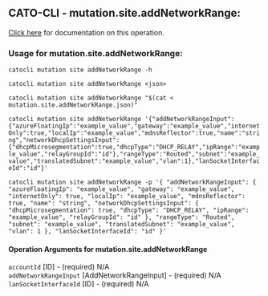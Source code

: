 
## CATO-CLI - mutation.site.addNetworkRange:
[Click here](https://api.catonetworks.com/documentation/#mutation-mutation.site.addNetworkRange) for documentation on this operation.

### Usage for mutation.site.addNetworkRange:

`catocli mutation site addNetworkRange -h`

`catocli mutation site addNetworkRange <json>`

`catocli mutation site addNetworkRange "$(cat < mutation.site.addNetworkRange.json)"`

`catocli mutation site addNetworkRange '{"addNetworkRangeInput":{"azureFloatingIp":"example_value","gateway":"example_value","internetOnly":true,"localIp":"example_value","mdnsReflector":true,"name":"string","networkDhcpSettingsInput":{"dhcpMicrosegmentation":true,"dhcpType":"DHCP_RELAY","ipRange":"example_value","relayGroupId":"id"},"rangeType":"Routed","subnet":"example_value","translatedSubnet":"example_value","vlan":1},"lanSocketInterfaceId":"id"}'`

`catocli mutation site addNetworkRange -p '{
    "addNetworkRangeInput": {
        "azureFloatingIp": "example_value",
        "gateway": "example_value",
        "internetOnly": true,
        "localIp": "example_value",
        "mdnsReflector": true,
        "name": "string",
        "networkDhcpSettingsInput": {
            "dhcpMicrosegmentation": true,
            "dhcpType": "DHCP_RELAY",
            "ipRange": "example_value",
            "relayGroupId": "id"
        },
        "rangeType": "Routed",
        "subnet": "example_value",
        "translatedSubnet": "example_value",
        "vlan": 1
    },
    "lanSocketInterfaceId": "id"
}'`


#### Operation Arguments for mutation.site.addNetworkRange ####

`accountId` [ID] - (required) N/A    
`addNetworkRangeInput` [AddNetworkRangeInput] - (required) N/A    
`lanSocketInterfaceId` [ID] - (required) N/A    

